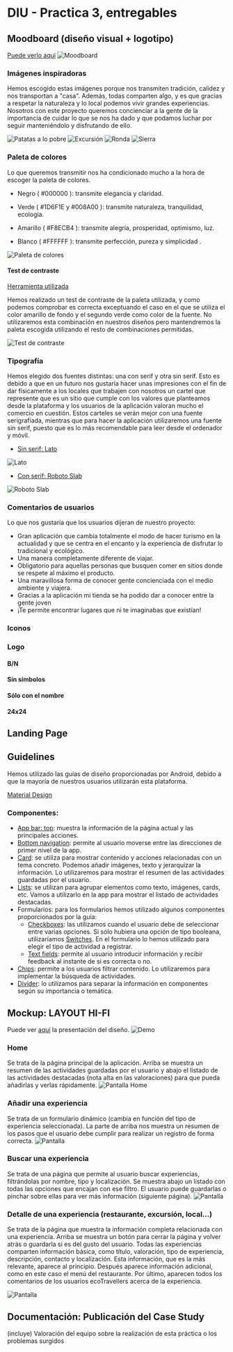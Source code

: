 # DIU - Practica 3, entregables

## Moodboard (diseño visual + logotipo) 

[Puede verlo aquí](https://app.milanote.com/1LzAjP1dWddM2U?p=49ycxkzUwlo)
![Moodboard](Images/Moodboard.png)

### Imágenes inspiradoras

Hemos escogido estas imágenes porque nos transmiten tradición, calidez y nos transportan a "casa". Además, todas comparten algo, y es que gracias a respetar la naturaleza y lo local podemos vivir grandes experiencias. Nosotros con este proyecto queremos concienciar a la gente de la importancia de cuidar lo que se nos ha dado y que podamos luchar por seguir manteniéndolo y disfrutando de ello.

![Patatas a lo pobre](Images/Comida.png)
![Excursión](Images/Excursion.png)
![Ronda](Images/Ronda.jpeg)
![Sierra](Images/Sierra.png)

### Paleta de colores

Lo que queremos transmitir nos ha condicionado mucho a la hora de escoger la paleta de colores.

* Negro ( #000000 ): transmite elegancia y claridad.

* Verde ( #1D6F1E y #008A00 ): transmite  naturaleza, tranquilidad, ecología.

* Amarillo ( #F8ECB4 ): transmite  alegría, prosperidad, optimismo, luz.

* Blanco ( #FFFFFF ): transmite perfección, pureza y simplicidad .

![Paleta de colores](Images/Paleta.png)

#### Test de contraste
[Herramienta utilizada](https://github.com/dequelabs/color-palette)

Hemos realizado un test de contraste de la paleta utilizada, y como podemos comprobar es correcta exceptuando el caso en el que se utiliza el color amarillo de fondo y el segundo verde como color de la fuente. No utilizaremos esta combinación en nuestros diseños pero mantendremos la paleta escogida utilizando el resto de combinaciones permitidas. 

![Test de contraste](Images/PaletaTest.jpg)

### Tipografía

Hemos elegido dos fuentes distintas: una con serif y otra sin serif. Esto es debido a que en un futuro nos gustaría hacer unas impresiones con el fin de dar físicamente a los locales que trabajen con nosotros un cartel que represente que es un sitio que cumple con los valores que planteamos desde la plataforma y los usuarios de la aplicación valoran mucho el comercio en cuestión.
Estos carteles se verán mejor con una fuente serigrafiada, mientras que para hacer la aplicación utilizaremos una fuente sin serif, puesto que es lo más recomendable para leer desde el ordenador y móvil.

* [Sin serif: Lato](https://fonts.google.com/specimen/Lato?category=Sans+Serif&query=lato)

![Lato](Images/Lato.png)

* [Con serif: Roboto Slab](https://fonts.google.com/specimen/Roboto+Slab?category=Serif&authuser=1)


![Roboto Slab](Images/RobotoSlab.png)

### Comentarios de usuarios

Lo que nos gustaría que los usuarios dijeran de nuestro proyecto:

* Gran aplicación que cambia totalmente el modo de hacer turismo en la actualidad y que se centra en el encanto y la experiencia de disfrutar lo tradicional y ecológico.
* Una manera completamente diferente de viajar.
* Obligatorio para aquellas personas que busquen comer en sitios donde se respete al máximo el producto.
* Una maravillosa forma de conocer gente concienciada con el medio ambiente y viajera.
* Gracias a la aplicación mi tienda se ha podido dar a conocer entre la gente joven
* ¡Te permite encontrar lugares que ni te imaginabas que existían!

### Iconos

### Logo
#### B/N
#### Sin símbolos
#### Sólo con el nombre
#### 24x24

## Landing Page


## Guidelines

Hemos utilizado las guías de diseño proporcionadas por Android, debido a que la mayoría de nuestros usuarios utilizarán esta plataforma.

[Material Design](https://material.io/)

### Componentes:
* [App bar: top](https://material.io/components/app-bars-top): muestra la información de la página actual y las principales acciones.
* [Bottom navigation](https://material.io/components/bottom-navigation): permite al usuario moverse entre las direcciones de primer nivel de la app.
* [Card](https://material.io/components/cards): se utiliza para mostrar contenido y acciones relacionadas con un tema concreto. Podemos añadir imágenes, texto y jerarquizar la información. Lo utilizaremos para mostrar el resumen de las actividades guardadas por el usuario.
* [Lists](https://material.io/components/lists): se utilizan para agrupar elementos como texto, imágenes, cards, etc. Vamos a utilizarlo en la app para mostrar el listado de actividades destacadas. 
* Formularios: para los formularios hemos utilizado algunos componentes proporcionados por la guía:
    * [Checkboxes](https://material.io/components/date-pickers): las utilizamos cuando el usuario debe de seleccionar entre varias opciones. Si sólo hubiera una opción de tipo booleana, utilizaríamos [Switches](https://material.io/components/switches). En el formulario lo hemos utilizado para elegir el tipo de actividad a registrar.
    * [Text fields](https://material.io/components/text-fields): permite al usuario introducir información y recibir feedback al instante de si es correcta o no.
* [Chips](https://material.io/components/chips): permite a los usuarios filtrar contenido. Lo utilizaremos para implementar la búsqueda de actividades.
* [Divider](https://material.io/components/dividers): lo utilizamos para separar la información en componentes según su importancia o temática.


## Mockup: LAYOUT HI-FI

Puede ver [aquí](https://xd.adobe.com/view/33c4e3f8-e569-449f-adc6-9f347606e847-6697/?fullscreen) la presentación del diseño.
![Demo](Images/demo.gif)

### Home
Se trata de la página principal de la aplicación. Arriba se muestra un resumen de las actividades guardadas por el usuario y abajo el listado de las actividades destacadas (nota alta en las valoraciones) para que pueda añadirlas y verlas rápidamente.
![Pantalla Home](Images/Home.png)

### Añadir una experiencia
Se trata de un formulario dinámico (cambia en función del tipo de experiencia seleccionada). La parte de arriba nos muestra un resumen de los pasos que el usuario debe cumplir para realizar un registro de forma correcta. 
![Pantalla](Images/Añadir.png)

### Buscar una experiencia
Se trata de una página que permite al usuario buscar experiencias, filtrándolas por nombre, tipo y localización. Se muestra abajo un listado con todas las opciones que encajan con ese filtro. El usuario puede guardarlas o pinchar sobre ellas para ver más información (siguiente página).
![Pantalla](Images/Buscar.png)

### Detalle de una experiencia (restaurante, excursión, local...)
Se trata de la página que muestra la información completa relacionada con una experiencia. Arriba se muestra un botón para cerrar la página y volver atrás o guardarla si es del gusto del usuario. Todas las experiencias comparten información básica, como título, valoración, tipo de experiencia, descripción, contacto y localización. Esta información, que es la más relevante, aparece al principio. 
Después aparece información adicional, como en este caso el menú del restaurante. 
Por último, aparecen todos los comentarios de los usuarios ecoTravellers acerca de la experiencia.

![Pantalla](Images/Actividad-Detalle.png)


## Documentación: Publicación del Case Study


(incluye) Valoración del equipo sobre la realización de esta práctica o los problemas surgidos
 
